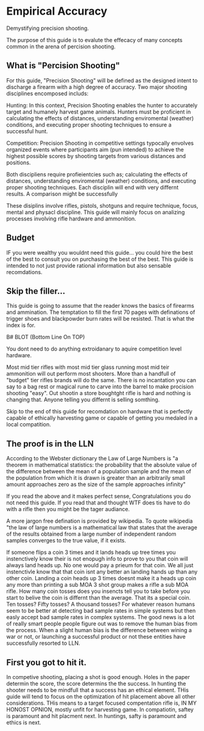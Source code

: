 # Empirical Accuracy
Demystifying precision shooting.

The purpose of this guide is to evalute the effecacy of many concepts common in the arena of percision shooting.

## What is "Percision Shooting"
  
For this guide, "Precision Shooting" will be defined as the designed intent to discharge a firearm with a high degree of accuracy. Two major shooting disciplines encomposed includs:

Hunting: In this context, Precision Shooting enables the hunter to accurately target and humanely harvest game animals. Hunters must be proficient in calculating the effects of distances, understanding enviromental (weather) conditions, and executing proper shooting techniques to ensure a successful hunt.

Competition: Precision Shooting in competitive settings typocally envolves organized events where participants aim (pun intended) to achieve the highest possible scores by shooting targets from various distances and positions.

Both discipliens require profieientcies such as; calculating the effects of distances, understanding enviromental (weather) conditions, and executing proper shooting techniques.  Each disciplin will end with very differnt results.  A comparison might be successfully 

These disiplins involve rifles, pistols, shotguns and require technique, focus, mental and physacl discipline.  This guide will mainly focus on analizing processes involving rifle hardware and ammonition.

## Budget 

IF you were wealthy you wouldnt need this guide... you could hire the best of the best to consult you on purchasing the best of the best.  This guide is intended to not just provide rational information but also sensable recomdations.     

## Skip the filler...

This guide is going to assume that the reader knows the basics of firearms and ammination.  The temptation to fill the first 70 pages with definations of trigger shoes and blackpowder burn rates will be resisted.  That is what the index is for.  

B# BLOT (Bottom Line On TOP)

You dont need to do anything extroidanary to aquire competition level hardware.  

Most mid tier rifles with most mid tier glass running most mid teir ammonition will out perform most shooters.  More than a handfull of "budget" tier rifles brands will do the same.  There is no incantation you can say to a bag rest or magical rune to carve into the barrel to make procision shooting "easy".  Out shootin a store boughtght rifle is hard and nothing is changing that.  Anyone telling you differnt is selling somthing.  

Skip to the end of this guide for recomdation on hardware that is perfectly capable of ethically harvesting game or capable of getting you medaled in a local compatition.  

## The proof is in the LLN

According to the Webster dictionary the Law of Large Numbers is "a theorem in mathematical statistics: the probability that the absolute value of the difference between the mean of a population sample and the mean of the population from which it is drawn is greater than an arbitrarily small amount approaches zero as the size of the sample approaches infinity"

If you read the above and it makes perfect sense, Congratulations you do not need this guide.  If you read that and thought WTF does tis have to do with a rifle then you might be the tager audiance.

A more jargon free defination is provided by wikipedia.  To quote wikipedia "the law of large numbers is a mathematical law that states that the average of the results obtained from a large number of independent random samples converges to the true value, if it exists.

If someone flips a coin 3 times and it lands heads up tree times you instenctively know their is not enopugh info to prove to you that coin will always land heads up.  No one would pay a prieum for that coin.  We all just instenctivle know that that coin isnt any better an landing hands up than any other coin.  Landing a coin heads up 3 times doesnt make it a heads up coin any more than printing a sub MOA 3 shot group makes a rifle a sub MOA rifle.  How many coin tosses does you insencts tell you to take before you start to belive the coin is differnt than the average.  That its a special coin.  Ten tosses?  Fifty tosses?  A thousand tosses?  For whatever reason humans seem to be better at detecting bad sample rates in simple systems but then easly accept bad sample rates in complex systems.  The good news is a lot of really smart people people figure out was to remove the human bias from the process.  When a slight human bias is the difference between wining a war or not, or launching a successful product or not these entities have successfully resorted to LLN.

## First you got to hit it.

In competive shooting, placing a shot is good enough.  Holes in the paper determin the score, the score determins the the success.  In hunting the shooter needs to be mindfull that a success has an ethical element.  THis guide will tend to focus on the optimization of hit placement above all other considerations.  THis means to a target focused compentation rifle is, IN MY HONOST OPNION, mostly unfit for harvesting game.  In compatiotin, saftey is paramount and hit placment next.  In huntings, safty is paramount and ethics is next.      












